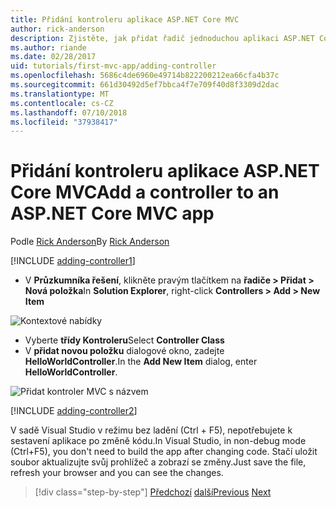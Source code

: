 ```yaml
---
title: Přidání kontroleru aplikace ASP.NET Core MVC
author: rick-anderson
description: Zjistěte, jak přidat řadič jednoduchou aplikaci ASP.NET Core MVC.
ms.author: riande
ms.date: 02/28/2017
uid: tutorials/first-mvc-app/adding-controller
ms.openlocfilehash: 5686c4de6960e49714b822200212ea66cfa4b37c
ms.sourcegitcommit: 661d30492d5ef7bbca4f7e709f40d8f3309d2dac
ms.translationtype: MT
ms.contentlocale: cs-CZ
ms.lasthandoff: 07/10/2018
ms.locfileid: "37938417"
---
```

# <a name="add-a-controller-to-an-aspnet-core-mvc-app"></a><span data-ttu-id="fb418-103">Přidání kontroleru aplikace ASP.NET Core MVC</span><span class="sxs-lookup"><span data-stu-id="fb418-103">Add a controller to an ASP.NET Core MVC app</span></span>

<span data-ttu-id="fb418-104">Podle [Rick Anderson](https://twitter.com/RickAndMSFT)</span><span class="sxs-lookup"><span data-stu-id="fb418-104">By [Rick Anderson](https://twitter.com/RickAndMSFT)</span></span>

[!INCLUDE [adding-controller1](~/includes/mvc-intro/adding-controller1.md)]

* <span data-ttu-id="fb418-105">V **Průzkumníka řešení**, klikněte pravým tlačítkem na **řadiče > Přidat > Nová položka**</span><span class="sxs-lookup"><span data-stu-id="fb418-105">In **Solution Explorer**, right-click **Controllers > Add > New Item**</span></span>

![Kontextové nabídky](adding-controller/_static/add_controller.png)

* <span data-ttu-id="fb418-107">Vyberte **třídy Kontroleru**</span><span class="sxs-lookup"><span data-stu-id="fb418-107">Select **Controller Class**</span></span>
* <span data-ttu-id="fb418-108">V **přidat novou položku** dialogové okno, zadejte **HelloWorldController**.</span><span class="sxs-lookup"><span data-stu-id="fb418-108">In the **Add New Item** dialog, enter **HelloWorldController**.</span></span>

![Přidat kontroler MVC s názvem](adding-controller/_static/ac.png)

[!INCLUDE [adding-controller2](~/includes/mvc-intro/adding-controller2.md)]

<span data-ttu-id="fb418-110">V sadě Visual Studio v režimu bez ladění (Ctrl + F5), nepotřebujete k sestavení aplikace po změně kódu.</span><span class="sxs-lookup"><span data-stu-id="fb418-110">In Visual Studio, in non-debug mode (Ctrl+F5), you don't need to build the app after changing  code.</span></span> <span data-ttu-id="fb418-111">Stačí uložit soubor aktualizujte svůj prohlížeč a zobrazí se změny.</span><span class="sxs-lookup"><span data-stu-id="fb418-111">Just save the file, refresh your browser and you can see the changes.</span></span>

> [!div class="step-by-step"]
> <span data-ttu-id="fb418-112">[Předchozí](start-mvc.md)
> [další](adding-view.md)</span><span class="sxs-lookup"><span data-stu-id="fb418-112">[Previous](start-mvc.md)
[Next](adding-view.md)</span></span>
